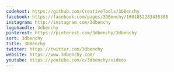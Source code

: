 ```yaml
---
codehost: https://github.com/CreativeTools/3DBenchy
facebook: https://facebook.com/pages/3DBenchy/1601852283435308
instagram: http://instagram.com/3dbenchy
logohandle: 3dbenchy
pinterest: https://pinterest.com/3dbenchy/3dbenchy
sort: 3dbenchy
title: 3DBenchy
twitter: https://twitter.com/3dbenchy
website: https://www.3dbenchy.com/
youtube: https://youtube.com/c/3dbenchy/videos
---
```

